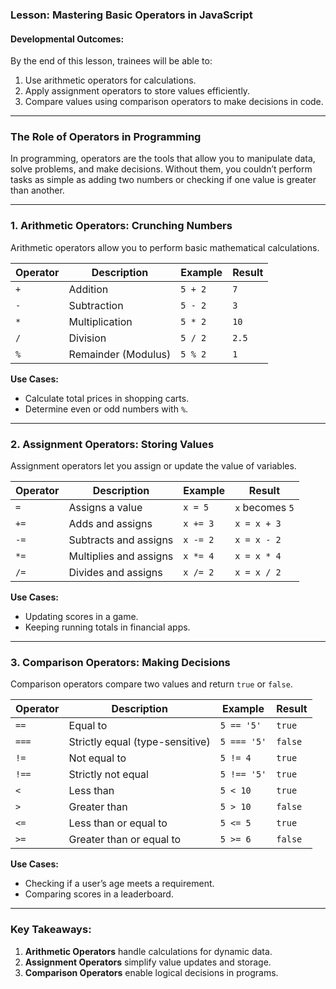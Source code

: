 ### **Lesson: Mastering Basic Operators in JavaScript**

#### **Developmental Outcomes:**  
By the end of this lesson, trainees will be able to:  
1. Use arithmetic operators for calculations.  
2. Apply assignment operators to store values efficiently.  
3. Compare values using comparison operators to make decisions in code.  

---

### **The Role of Operators in Programming**  
In programming, operators are the tools that allow you to manipulate data, solve problems, and make decisions. Without them, you couldn’t perform tasks as simple as adding two numbers or checking if one value is greater than another.  

---

### **1. Arithmetic Operators: Crunching Numbers**  
Arithmetic operators allow you to perform basic mathematical calculations.  

| **Operator** | **Description**        | **Example**      | **Result**    |  
|--------------|------------------------|------------------|---------------|  
| `+`          | Addition               | `5 + 2`          | `7`           |  
| `-`          | Subtraction            | `5 - 2`          | `3`           |  
| `*`          | Multiplication         | `5 * 2`          | `10`          |  
| `/`          | Division               | `5 / 2`          | `2.5`         |  
| `%`          | Remainder (Modulus)    | `5 % 2`          | `1`           |  

**Use Cases:**  
- Calculate total prices in shopping carts.  
- Determine even or odd numbers with `%`.  

---

### **2. Assignment Operators: Storing Values**  
Assignment operators let you assign or update the value of variables.  

| **Operator** | **Description**        | **Example**      | **Result**       |  
|--------------|------------------------|------------------|------------------|  
| `=`          | Assigns a value         | `x = 5`          | `x` becomes `5` |  
| `+=`         | Adds and assigns        | `x += 3`         | `x = x + 3`     |  
| `-=`         | Subtracts and assigns   | `x -= 2`         | `x = x - 2`     |  
| `*=`         | Multiplies and assigns  | `x *= 4`         | `x = x * 4`     |  
| `/=`         | Divides and assigns     | `x /= 2`         | `x = x / 2`     |  

**Use Cases:**  
- Updating scores in a game.  
- Keeping running totals in financial apps.  

---

### **3. Comparison Operators: Making Decisions**  
Comparison operators compare two values and return `true` or `false`.  

| **Operator** | **Description**                  | **Example**      | **Result**    |  
|--------------|----------------------------------|------------------|---------------|  
| `==`         | Equal to                        | `5 == '5'`       | `true`        |  
| `===`        | Strictly equal (type-sensitive) | `5 === '5'`      | `false`       |  
| `!=`         | Not equal to                    | `5 != 4`         | `true`        |  
| `!==`        | Strictly not equal              | `5 !== '5'`      | `true`        |  
| `<`          | Less than                       | `5 < 10`         | `true`        |  
| `>`          | Greater than                    | `5 > 10`         | `false`       |  
| `<=`         | Less than or equal to           | `5 <= 5`         | `true`        |  
| `>=`         | Greater than or equal to        | `5 >= 6`         | `false`       |  

**Use Cases:**  
- Checking if a user’s age meets a requirement.  
- Comparing scores in a leaderboard.  

---

### **Key Takeaways:**  
1. **Arithmetic Operators** handle calculations for dynamic data.  
2. **Assignment Operators** simplify value updates and storage.  
3. **Comparison Operators** enable logical decisions in programs.  

